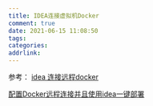```yaml
---
title: IDEA连接虚拟机Docker
comment: true
date: 2021-06-15 11:08:50
tags:
categories:
addrlink:
---
```














参考：
[idea 连接远程docker](https://blog.csdn.net/TianXieZuoMaiKong/article/details/107287210)

[配置Docker远程连接并且使用idea一键部署](https://blog.csdn.net/yjt520557/article/details/99715097)













